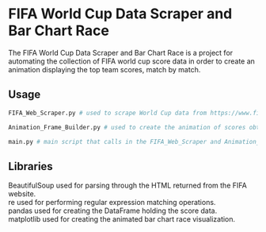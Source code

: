 # FIFA World Cup Data Scraper and Bar Chart Race
The FIFA World Cup Data Scraper and Bar Chart Race is a project for automating the collection of FIFA world cup score data in order to create an animation displaying the top team scores, match by match.

## Usage
```python
FIFA_Web_Scraper.py # used to scrape World Cup data from https://www.fifa.com/worldcup/

Animation_Frame_Builder.py # used to create the animation of scores obtained in the data scraper

main.py # main script that calls in the FIFA_Web_Scraper and Animation_Frame_Builder scripts to build, display, and save the animation as a .gif file
```

## Libraries
BeautifulSoup used for parsing through the HTML returned from the FIFA website.<br />
re used for performing regular expression matching operations.<br />
pandas used for creating the DataFrame holding the score data.<br />
matplotlib used for creating the animated bar chart race visualization.
